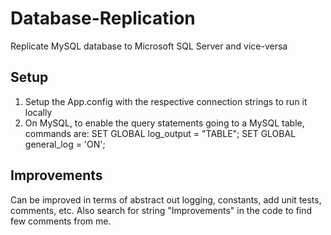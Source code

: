 # Database-Replication
Replicate MySQL database to Microsoft SQL Server and vice-versa

## Setup
1. Setup the App.config with the respective connection strings to run it locally
2. On MySQL, to enable the query statements going to a MySQL table, commands are: SET GLOBAL log_output = "TABLE"; SET GLOBAL general_log = 'ON';

## Improvements
Can be improved in terms of abstract out logging, constants, add unit tests, comments, etc. Also search for string "Improvements" in the code to find few comments from me.
